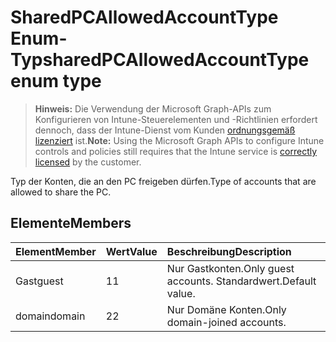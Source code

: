 # <a name="sharedpcallowedaccounttype-enum-type"></a><span data-ttu-id="7e8fe-101">SharedPCAllowedAccountType Enum-Typ</span><span class="sxs-lookup"><span data-stu-id="7e8fe-101">sharedPCAllowedAccountType enum type</span></span>

> <span data-ttu-id="7e8fe-102">**Hinweis:** Die Verwendung der Microsoft Graph-APIs zum Konfigurieren von Intune-Steuerelementen und -Richtlinien erfordert dennoch, dass der Intune-Dienst vom Kunden [ordnungsgemäß lizenziert](https://go.microsoft.com/fwlink/?linkid=839381) ist.</span><span class="sxs-lookup"><span data-stu-id="7e8fe-102">**Note:** Using the Microsoft Graph APIs to configure Intune controls and policies still requires that the Intune service is [correctly licensed](https://go.microsoft.com/fwlink/?linkid=839381) by the customer.</span></span>

<span data-ttu-id="7e8fe-103">Typ der Konten, die an den PC freigeben dürfen.</span><span class="sxs-lookup"><span data-stu-id="7e8fe-103">Type of accounts that are allowed to share the PC.</span></span>
## <a name="members"></a><span data-ttu-id="7e8fe-104">Elemente</span><span class="sxs-lookup"><span data-stu-id="7e8fe-104">Members</span></span>
|<span data-ttu-id="7e8fe-105">Element</span><span class="sxs-lookup"><span data-stu-id="7e8fe-105">Member</span></span>|<span data-ttu-id="7e8fe-106">Wert</span><span class="sxs-lookup"><span data-stu-id="7e8fe-106">Value</span></span>|<span data-ttu-id="7e8fe-107">Beschreibung</span><span class="sxs-lookup"><span data-stu-id="7e8fe-107">Description</span></span>|
|:---|:---|:---|
|<span data-ttu-id="7e8fe-108">Gast</span><span class="sxs-lookup"><span data-stu-id="7e8fe-108">guest</span></span>|<span data-ttu-id="7e8fe-109">1</span><span class="sxs-lookup"><span data-stu-id="7e8fe-109">1</span></span>|<span data-ttu-id="7e8fe-110">Nur Gastkonten.</span><span class="sxs-lookup"><span data-stu-id="7e8fe-110">Only guest accounts.</span></span> <span data-ttu-id="7e8fe-111">Standardwert.</span><span class="sxs-lookup"><span data-stu-id="7e8fe-111">Default value.</span></span>|
|<span data-ttu-id="7e8fe-112">domain</span><span class="sxs-lookup"><span data-stu-id="7e8fe-112">domain</span></span>|<span data-ttu-id="7e8fe-113">2</span><span class="sxs-lookup"><span data-stu-id="7e8fe-113">2</span></span>|<span data-ttu-id="7e8fe-114">Nur Domäne Konten.</span><span class="sxs-lookup"><span data-stu-id="7e8fe-114">Only domain-joined accounts.</span></span>|




